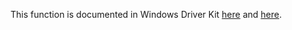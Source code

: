 This function is documented in Windows Driver Kit [here](https://learn.microsoft.com/en-us/windows-hardware/drivers/ddi/ntifs/nf-ntifs-ntsetquotainformationfile) and [here](https://learn.microsoft.com/en-us/windows-hardware/drivers/ddi/ntifs/nf-ntifs-zwsetquotainformationfile).
